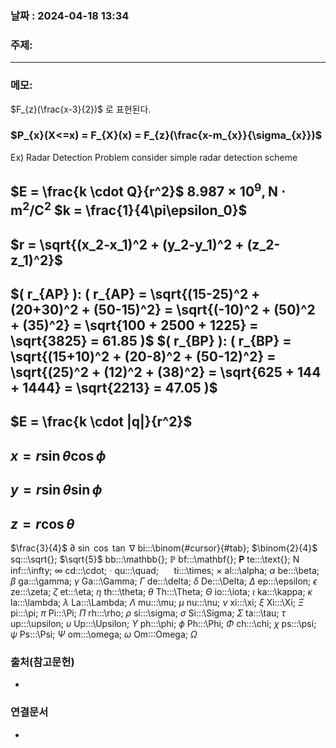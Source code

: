 
### 날짜 : 2024-04-18 13:34

### 주제: 

---
### 메모: 
$F_{z}(\frac{x-3}{2})$ 로 표현된다.
### $P_{x}(X<=x) = F_{X}(x) = F_{z}(\frac{x-m_{x}}{\sigma_{x}})$ 

Ex) Radar Detection Problem 
consider simple radar detection scheme
## $E = \frac{k \cdot Q}{r^2}$  $8.987 \times 10^9 , \text{N} \cdot \text{m}^2/\text{C}^2$  $k = \frac{1}{4\pi\epsilon_0}$ 

## $r = \sqrt{(x_2-x_1)^2 + (y_2-y_1)^2 + (z_2-z_1)^2}$ 
## $( r_{AP} ): ( r_{AP} = \sqrt{(15-25)^2 + (20+30)^2 + (50-15)^2} = \sqrt{(-10)^2 + (50)^2 + (35)^2} = \sqrt{100 + 2500 + 1225} = \sqrt{3825} = 61.85 )$ $( r_{BP} ): ( r_{BP} = \sqrt{(15+10)^2 + (20-8)^2 + (50-12)^2} = \sqrt{(25)^2 + (12)^2 + (38)^2} = \sqrt{625 + 144 + 1444} = \sqrt{2213} = 47.05 )$
## $E = \frac{k \cdot |q|}{r^2}$ 
## $x = r \sin{\theta} \cos{\phi}$ 
## $y = r \sin{\theta} \sin{\phi}$ 
## $z = r \cos{\theta}$ 
$\frac{3}{4}$ 
$\partial$ 
$\sin$ 
$\cos$ 
$\tan$
$\nabla$ 
bi:::\binom{#cursor}{#tab};  $\binom{2}{4}$
sq:::\sqrt{};       $\sqrt{5}$
bb:::\mathbb{}; $\mathbb{P}$ 
bf:::\mathbf{}; $\mathbf{P}$
te:::\text{}; $\text{N}$
inf:::\infty; $\infty$
cd:::\cdot; $\cdot$
qu:::\quad; $\quad$ 
ti:::\times; $\times$
al:::\alpha; $\alpha$
be:::\beta; $\beta$
ga:::\gamma; $\gamma$
Ga:::\Gamma; $\Gamma$
de:::\delta; $\delta$
De:::\Delta; $\Delta$
ep:::\epsilon; $\epsilon$
ze:::\zeta; $\zeta$
et:::\eta; $\eta$
th:::\theta; $\theta$
Th:::\Theta; $\Theta$
io:::\iota; $\iota$
ka:::\kappa; $\kappa$
la:::\lambda; $\lambda$
La:::\Lambda; $\Lambda$
mu:::\mu; $\mu$
nu:::\nu; $\nu$
xi:::\xi; $\xi$
Xi:::\Xi; $\Xi$
pi:::\pi; $\pi$
Pi:::\Pi; $\Pi$
rh:::\rho; $\rho$
si:::\sigma; $\sigma$
Si:::\Sigma; $\Sigma$
ta:::\tau; $\tau$
up:::\upsilon; $\upsilon$
Up:::\Upsilon; $\Upsilon$
ph:::\phi; $\phi$
Ph:::\Phi; $\Phi$
ch:::\chi; $\chi$
ps:::\psi; $\psi$
Ps:::\Psi; $\Psi$
om:::\omega; $\omega$
Om:::Omega; $\Omega$  
### 출처(참고문헌)
-

### 연결문서
-